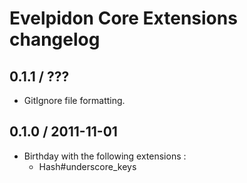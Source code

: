 # Evelpidon Core Extensions changelog

## 0.1.1 / ???

* GitIgnore file formatting.

## 0.1.0 / 2011-11-01

* Birthday with the following extensions :
  * Hash#underscore_keys
